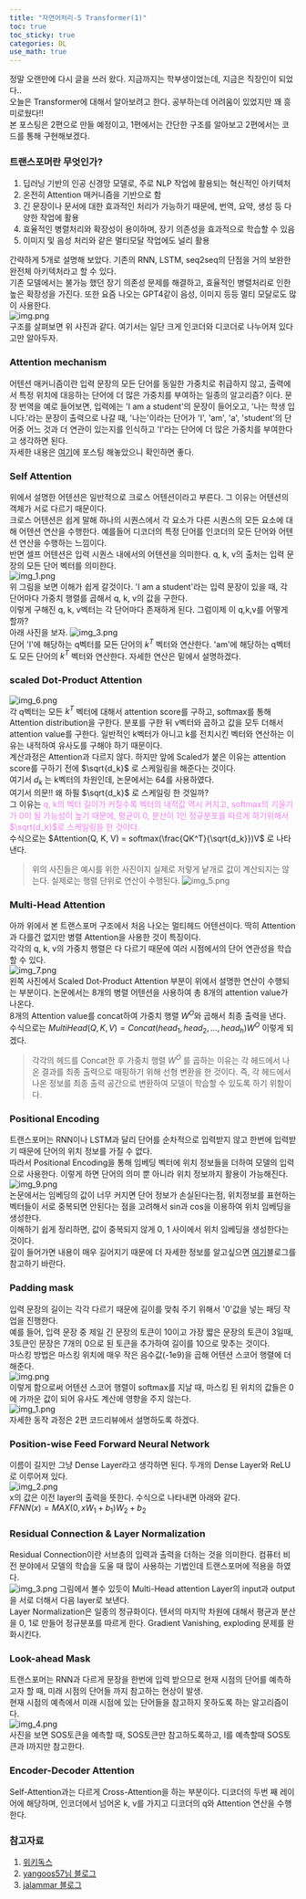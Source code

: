 ```yaml
---
title: "자연어처리-5 Transformer(1)"
toc: true
toc_sticky: true
categories: DL
use_math: true
---
```



정말 오랜만에 다시 글을 쓰러 왔다. 지금까지는 학부생이었는데, 지금은 직장인이 되었다..  
오늘은 Transformer에 대해서 알아보려고 한다. 공부하는데 어려움이 있었지만 꽤 흥미로웠다!!  
본 포스팅은 2편으로 만들 예정이고, 1편에서는 간단한 구조를 알아보고 2편에서는 코드를 통해 구현해보겠다.

### 트랜스포머란 무엇인가?
1. 딥러닝 기반의 인공 신경망 모델로, 주로 NLP 작업에 활용되는 혁신적인 아키텍처
2. 온전히 Attention 매커니즘을 기반으로 함
3. 긴 문장이나 문서에 대한 효과적인 처리가 가능하기 때문에, 번역, 요약, 생성 등 다양한 작업에 활용
4. 효율적인 병렬처리와 확장성이 용이하며, 장기 의존성을 효과적으로 학습할 수 있음
5. 이미지 및 음성 처리와 같은 멀티모달 작업에도 널리 활용

간략하게 5개로 설명해 보았다. 기존의 RNN, LSTM, seq2seq의 단점을 거의 보완한 완전체 아키텍처라고 할 수 있다.  
기존 모델에서는 불가능 했던 장기 의존성 문제를 해결하고, 효율적인 병렬처리로 인한 높은 확장성을 가진다. 
또한 요즘 나오는 GPT4같이 음성, 이미지 등등 멀티 모달로도 많이 사용한다.  
![img.png](/assets/images/transformer/img.png)  
구조를 살펴보면 위 사진과 같다. 여기서는 일단 크게 인코더와 디코더로 나누어져 있다고만 알아두자.

### Attention mechanism
어텐션 매커니즘이란 입력 문장의 모든 단어를 동일한 가중치로 취급하지 않고, 출력에서 특정 위치에 대응하는 단어에 더 많은 가중치를 부여하는
일종의 알고리즘? 이다. 문장 번역을 예로 들어보면, 입력에는 'I am a student'의 문장이 들어오고, '나는 학생 입니다.'라는 문장이 출력으로 나갈 때,
'나는'이라는 단어가 'I', 'am', 'a', 'student'의 단어중 어느 것과 더 연관이 있는지를 인식하고 'I'라는 단어에 더 많은 가중치를 부여한다고 생각하면 된다.  
자세한 내용은 [여기](https://dongju923.github.io/dl/attention/)에 포스팅 해놓았으니 확인하면 좋다.  


### Self Attention
위에서 설명한 어텐션은 일반적으로 크로스 어텐션이라고 부른다. 그 이유는 어텐션의 객체가 서로 다르기 때문이다.  
크로스 어텐션은 쉽게 말해 하나의 시퀀스에서 각 요소가 다른 시퀀스의 모든 요소에 대해 어텐션 연산을 수행한다. 예를들어 디코더의 특정 단어를 인코더의 모든 단어와 어텐션 연산을
수행하는 느낌이다.  
반면 셀프 어텐션은 입력 시퀀스 내에서의 어텐션을 의미한다. q, k, v의 출처는 입력 문장의 모든 단어 벡터를 의미한다.  
![img_1.png](/assets/images/transformer/img_1.png)  
위 그림을 보면 이해가 쉽게 갈것이다. 'I am a student'라는 입력 문장이 있을 때, 각 단어마다 가중치 행렬를 곱해서 q, k, v의 값을 구한다.  
이렇게 구해진 q, k, v벡터는 각 단어마다 존재하게 된다. 그럼이제 이 q,k,v를 어떻게 할까?  
아래 사진을 보자.
![img_3.png](/assets/images/transformer/img_3.png)  
단어 'I'에 해당하는 q벡터를 모든 단어의 $k^T$ 벡터와 연산한다. 'am'에 해당하는 q벡터도 모든 단어의 $k^T$ 벡터와 연산한다. 자세한 연산은 밑에서 설명하겠다.  

### scaled Dot-Product Attention
![img_6.png](/assets/images/transformer/img_6.png)  
각 q벡터는 모든 $k^T$ 벡터에 대해서 attention score를 구하고, softmax를 통해 Attention distribution을 구한다. 분포를 구한 뒤 v벡터와 곱하고
값을 모두 더해서 attention value를 구한다. 일반적인 k벡터가 아니고 k를 전치시킨 벡터와 연산하는 이유는 내적하여 유사도를 구해야 하기 때문이다.  
계산과정은 Attention과 다르지 않다. 하지만 앞에 Scaled가 붙은 이유는 attention score를 구하기 전에 $\sqrt{d_k}$ 로 스케일링을 해준다는 것이다.  
여기서 ${d_k}$ 는 k벡터의 차원인데, 논문에서는 64를 사용하였다.  
여기서 의문!! 왜 하필 $\sqrt{d_k}$ 로 스케일링 한 것일까?  
그 이유는 <span style="color:violet">q, k의 벡터 길이가 커질수록 벡터의 내적값 역시 커지고, softmax의 기울기가 0이 될 가능성이 높기 때문에, 평균이 0, 분산이 1인 정규분포를 따르게 하기위해서 $\sqrt{d_k}$로 스케일링을 한 것이다.</span>  
수식으로는 $Attention(Q, K, V) = softmax(\frac{QK^T}{\sqrt{d_k}})V$ 로 나타낸다.
> 위의 사진들은 예시를 위한 사진이지 실제로 저렇게 낱개로 값이 계산되지는 않는다. 실제로는 행렬 단위로 연산이 수행된다.
![img_5.png](/assets/images/transformer/img_5.png)

### Multi-Head Attention
아까 위에서 본 트랜스포머 구조에서 처음 나오는 멀티헤드 어텐션이다. 딱히 Attention과 다를건 없지만 병렬 Attention을 사용한 것이 특징이다.  
각각의 q, k, v의 가중치 행렬은 다 다르기 때문에 여러 시점에서의 단어 연관성을 학습할 수 있다.  
![img_7.png](/assets/images/transformer/img_7.png)  
왼쪽 사진에서 Scaled Dot-Product Attention 부분이 위에서 설명한 연산이 수행되는 부분이다. 논문에서는 8개의 병렬 어텐션을 사용하여 총 8개의 attention value가 나온다.  
8개의 Attention value를 concat하여 가중치 행렬 $W^O$와 곱해서 최종 출력을 낸다.  
수식으로는 $MultiHead(Q, K, V) = Concat(head_1, head_2, ..., head_h)W^O$ 이렇게 되겠다.  
> 각각의 헤드를 Concat한 후 가중치 행렬 $W^O$ 를 곱하는 이유는 각 헤드에서 나온 결과를 최종 출력으로 매핑하기 위해 선형 변환을 한 것이다. 즉, 각 헤드에서 나온 정보를 최종 출력 공간으로 변환하여 모델이 학습할 수 있도록 하기 위함이다.  

### Positional Encoding  
트랜스포머는 RNN이나 LSTM과 달리 단어를 순차적으로 입력받지 않고 한번에 입력받기 때문에 단어의 위치 정보를 가질 수 없다.  
따라서 Positional Encoding을 통해 임베딩 벡터에 위치 정보들을 더하여 모델의 입력으로 사용한다. 이렇게 하면 단어의 의미 뿐 아니라 위치 정보까지 활용이 가능해진다.  
![img_9.png](/assets/images/transformer/img_9.png)  
논문에서는 임베딩의 값이 너무 커지면 단어 정보가 손실된다는점, 위치정보를 표현하는 벡터들이 서로 중복되면 안된다는 점을 고려해서 sin과 cos을 이용하여 위치 임베딩을 생성한다.  
이해하기 쉽게 정리하면, 값이 중복되지 않게 0, 1 사이에서 위치 임베딩을 생성한다는 것이다.  
깊이 들어가면 내용이 매우 길어지기 때문에 더 자세한 정보를 알고싶으면 [여기](https://yangoos57.github.io/blog/DeepLearning/paper/Transformer/positional-encoding/)블로그를 참고하기 바란다.


### Padding mask
입력 문장의 길이는 각각 다르기 때문에 길이를 맞춰 주기 위해서 '0'값을 넣는 패딩 작업을 진행한다.  
예를 들어, 입력 문장 중 제일 긴 문장의 토큰이 10이고 가장 짧은 문장의 토큰이 3일때, 3토큰인 문장은 7개의 0으로 된 토큰을 추가하여 길이를 10으로 맞추는 것이다.  
마스킹 방법은 마스킹 위치에 매우 작은 음수값(-1e9)을 곱해 어텐션 스코어 행렬에 더해준다.  
![img.png](/assets/images/transformer/img_10.png)  
이렇게 함으로써 어텐션 스코어 행렬이 softmax를 지날 때, 마스킹 된 위치의 값들은 0에 가까운 값이 되어 유사도 계산에 영향을 주지 않는다.  
![img_1.png](/assets/images/transformer/img_11.png)  
자세한 동작 과정은 2편 코드리뷰에서 설명하도록 하겠다.

### Position-wise Feed Forward Neural Network
이름이 길지만 그냥 Dense Layer라고 생각하면 된다. 두개의 Dense Layer와 ReLU로 이루어져 있다.  
![img_2.png](/assets/images/transformer/img_12.png)  
x의 값은 이전 layer의 출력을 뜻한다. 수식으로 나타내면 아래와 같다.  
$FFNN(x) = MAX(0, xW_1+b_1)W_2+b_2$  

### Residual Connection & Layer Normalization
Residual Connection이란 서브층의 입력과 출력을 더하는 것을 의미한다. 컴퓨터 비전 분야에서 모델의 학습을 도울 때 많이 사용하는 기법인데 트랜스포머에 적용을 하였다.  
![img_3.png](/assets/images/transformer/img_13.png)
그림에서 볼수 있듯이 Multi-Head attention Layer의 input과 output을 서로 더해서 다음 layer로 보낸다.  
Layer Normalization은 일종의 정규화이다. 텐서의 마지막 차원에 대해서 평균과 분산을 0, 1로 만들어 정규분포를 따르게 한다. Gradient Vanishing, exploding 문제를 완화시킨다.  

### Look-ahead Mask
트랜스포머는 RNN과 다르게 문장을 한번에 입력 받으므로 현재 시점의 단어를 예측하고자 할 때, 미래 시점의 단어들 까지 참고하는 현상이 발생.  
현재 시점의 예측에서 미래 시점에 있는 단어들을 참고하지 못하도록 하는 알고리즘이다.  
![img_4.png](/assets/images/transformer/img_14.png)  
사진을 보면 SOS토큰을 예측할 때, SOS토큰만 참고하도록하고, I를 예측할때 SOS토큰과 I까지만 참고한다.  

### Encoder-Decoder Attention
Self-Attention과는 다르게 Cross-Attention을 하는 부분이다. 디코더의 두번 째 레이어에 해당하며, 인코더에서 넘어온 k, v를 가지고 디코더의 q와
Attention 연산을 수행한다.  

### 참고자료
1. [위키독스](https://wikidocs.net/31379)  
2. [yangoos57님 블로그](https://yangoos57.github.io/blog/DeepLearning/paper/Transformer/positional-encoding/)  
3. [jalammar 블로그](https://jalammar.github.io/illustrated-transformer/)  
